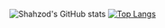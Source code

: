 ![Shahzod's GitHub stats](https://github-readme-stats.vercel.app/api?username=Shahzod222&show_icons=true&theme=material-palenight)
[![Top Langs](https://github-readme-stats.vercel.app/api/top-langs/?username=Shahzod222)](https://github.com/anuraghazra/github-readme-stats)
